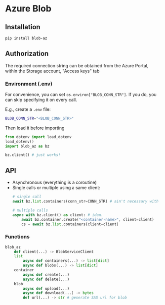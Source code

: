 # Azure Blob

## Installation

```bash
pip install blob-az
```

## Authorization

The required connection string can be obtained from the Azure Portal, within the Storage account, "Access keys" tab

### Environment (.env)

For convenience, you can set `os.environ["BLOB_CONN_STR"]`. If you do, you can skip specifying it on every call.

E.g., create a `.env` file:

```bash
BLOB_CONN_STR="<BLOB_CONN_STR>"
```

Then load it before importing

```python
from dotenv import load_dotenv
load_dotenv()
import blob_az as bz

bz.client() # just works!
```

## API

- Asynchronous (everything is a coroutine)
- Single calls or multiple using a same client:
  ```python
  # single call
  await bz.list.containers(conn_str=CONN_STR) # ain't necessary with a .env file

  # multiple calls
  async with bz.client() as client: # idem.
      await bz.container.create("<container-name>", client=client)
      cs = await bz.list.containers(client=client)
  ```

### Functions

```python
blob_az
    def client(...) -> BlobServiceClient
    list
        async def containers(...) -> list[dict]
        async def blobs(...) -> list[dict]
    container
        async def create(...)
        async def delete(...)
    blob
        async def upload(...)
        async def download(...) -> bytes
        def url(...) -> str # generate SAS url for blob
```